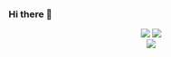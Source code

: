 ### Hi there 👋


<p align="center">
  <img src ="https://i.imgur.com/J7Zr0RH.png">
  <img src ="https://github-readme-stats.vercel.app/api?username=Spodini&show_icons=true&hide_border=true&include_all_commits=true&count_private=true&theme=dracula">
  </br>
  
  <img src ="https://github-readme-stats.vercel.app/api/top-langs/?username=Spodini&layout=compact&hide_border=true&langs_count=10&theme=dracula">
</p>
